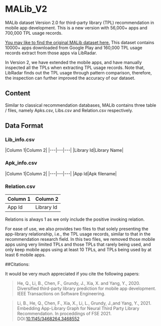# MALib_V2
MALib dataset Version 2.0 for third-party library (TPL) recommendation in mobile app development. This is a new version with 56,000+ apps and 700,000 TPL usage records.


[You may like to find the original MALib dataset here.](https://github.com/fio1982/MALib) This dataset contains 10000+ apps downloaded from Google Play and 160,000 TPL usage records extract from those apps via LibRadar.

In Version 2, we have extended the mobile apps, and have manually inspected all the TPLs when extracting TPL usage records. Note that, LibRadar finds out the TPL usage through pattern comparison, therefore, the inspection can further improved the accuracy of our dataset.

## Content
Similar to classical recommendation databases, MALib contains three table / files, namely Apks.csv, Libs.csv and Relation.csv respectively.

## Data Format
### Lib_info.csv
|Column 1|Column 2|
|---|---|---|
|Library Id|Library Name|

### Apk_info.csv
|Column 1|Column 2|
|---|---|---|
|App Id|Apk filename|

### Relation.csv
|Column 1|Column 2|
|---|---|
|App Id|Library Id|

Relations is always 1 as we only include the positive invoking relation.

For ease of use, we also provides two files to that solely presenting the app-library relationship, i.e., the TPL usage records, similar to that in the recommendation research field. In this two files, we removed those mobile apps using very limited TPLs and those TPLs that rarely being used, and only keep mobile apps using at least 10 TPLs, and TPLs being used by at least 6 mobile apps.

##Citations:

It would be very much appreciated if you cite the following papers:

>He, Q., Li, B., Chen, F., Grundy, J., Xia, X. and Yang, Y., 2020. Diversified third-party library prediction for mobile app development. IEEE Transactions on Software Engineering.


>Li, B., He, Q., Chen, F.,  Xia, X., Li, L., Grundy, J.,and Yang, Y., 2021. Embedding App-Library Graph for Neural Third Party Library Recommendation. In proceddings of FSE 2021. DOI:[10.1145/3468264.3468552](10.1145/3468264.3468552)

